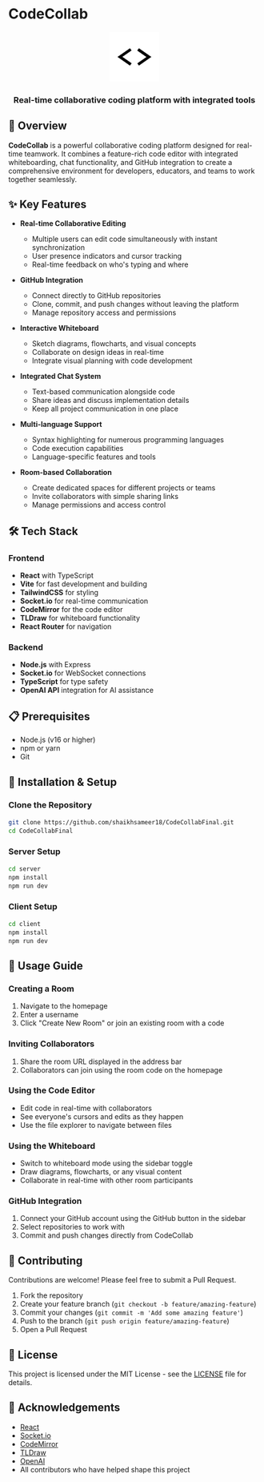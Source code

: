 # CodeCollab

<div align="center">
  <img src="client/public/favicon.png" alt="CodeCollab Logo" width="100" />
  <h3>Real-time collaborative coding platform with integrated tools</h3>
</div>

## 🚀 Overview

**CodeCollab** is a powerful collaborative coding platform designed for real-time teamwork. It combines a feature-rich code editor with integrated whiteboarding, chat functionality, and GitHub integration to create a comprehensive environment for developers, educators, and teams to work together seamlessly.

## ✨ Key Features

- **Real-time Collaborative Editing**
  - Multiple users can edit code simultaneously with instant synchronization
  - User presence indicators and cursor tracking
  - Real-time feedback on who's typing and where

- **GitHub Integration**
  - Connect directly to GitHub repositories
  - Clone, commit, and push changes without leaving the platform
  - Manage repository access and permissions

- **Interactive Whiteboard**
  - Sketch diagrams, flowcharts, and visual concepts
  - Collaborate on design ideas in real-time
  - Integrate visual planning with code development

- **Integrated Chat System**
  - Text-based communication alongside code
  - Share ideas and discuss implementation details
  - Keep all project communication in one place

- **Multi-language Support**
  - Syntax highlighting for numerous programming languages
  - Code execution capabilities
  - Language-specific features and tools

- **Room-based Collaboration**
  - Create dedicated spaces for different projects or teams
  - Invite collaborators with simple sharing links
  - Manage permissions and access control

## 🛠️ Tech Stack

### Frontend
- **React** with TypeScript
- **Vite** for fast development and building
- **TailwindCSS** for styling
- **Socket.io** for real-time communication
- **CodeMirror** for the code editor
- **TLDraw** for whiteboard functionality
- **React Router** for navigation

### Backend
- **Node.js** with Express
- **Socket.io** for WebSocket connections
- **TypeScript** for type safety
- **OpenAI API** integration for AI assistance

## 📋 Prerequisites

- Node.js (v16 or higher)
- npm or yarn
- Git

## 🔧 Installation & Setup

### Clone the Repository

```bash
git clone https://github.com/shaikhsameer18/CodeCollabFinal.git
cd CodeCollabFinal
```

### Server Setup

```bash
cd server
npm install
npm run dev
```

### Client Setup

```bash
cd client
npm install
npm run dev
```

## 📖 Usage Guide

### Creating a Room
1. Navigate to the homepage
2. Enter a username
3. Click "Create New Room" or join an existing room with a code

### Inviting Collaborators
1. Share the room URL displayed in the address bar
2. Collaborators can join using the room code on the homepage

### Using the Code Editor
- Edit code in real-time with collaborators
- See everyone's cursors and edits as they happen
- Use the file explorer to navigate between files

### Using the Whiteboard
- Switch to whiteboard mode using the sidebar toggle
- Draw diagrams, flowcharts, or any visual content
- Collaborate in real-time with other room participants

### GitHub Integration
1. Connect your GitHub account using the GitHub button in the sidebar
2. Select repositories to work with
3. Commit and push changes directly from CodeCollab

## 🤝 Contributing

Contributions are welcome! Please feel free to submit a Pull Request.

1. Fork the repository
2. Create your feature branch (`git checkout -b feature/amazing-feature`)
3. Commit your changes (`git commit -m 'Add some amazing feature'`)
4. Push to the branch (`git push origin feature/amazing-feature`)
5. Open a Pull Request

## 📜 License

This project is licensed under the MIT License - see the [LICENSE](LICENSE) file for details.

## 🙏 Acknowledgements

- [React](https://reactjs.org/)
- [Socket.io](https://socket.io/)
- [CodeMirror](https://codemirror.net/)
- [TLDraw](https://www.tldraw.com/)
- [OpenAI](https://openai.com/)
- All contributors who have helped shape this project
